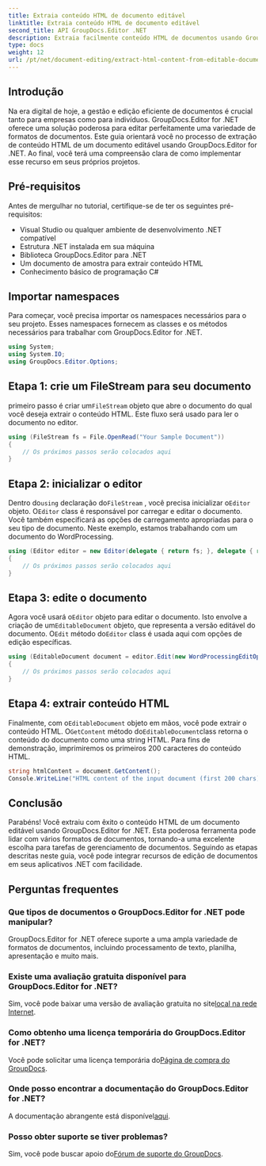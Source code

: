 ```yaml
---
title: Extraia conteúdo HTML de documento editável
linktitle: Extraia conteúdo HTML de documento editável
second_title: API GroupDocs.Editor .NET
description: Extraia facilmente conteúdo HTML de documentos usando GroupDocs.Editor for .NET. Siga nosso guia detalhado para integração perfeita e gerenciamento de documentos.
type: docs
weight: 12
url: /pt/net/document-editing/extract-html-content-from-editable-document/
---
```

## Introdução
Na era digital de hoje, a gestão e edição eficiente de documentos é crucial tanto para empresas como para indivíduos. GroupDocs.Editor for .NET oferece uma solução poderosa para editar perfeitamente uma variedade de formatos de documentos. Este guia orientará você no processo de extração de conteúdo HTML de um documento editável usando GroupDocs.Editor for .NET. Ao final, você terá uma compreensão clara de como implementar esse recurso em seus próprios projetos.
## Pré-requisitos
Antes de mergulhar no tutorial, certifique-se de ter os seguintes pré-requisitos:
- Visual Studio ou qualquer ambiente de desenvolvimento .NET compatível
- Estrutura .NET instalada em sua máquina
- Biblioteca GroupDocs.Editor para .NET
- Um documento de amostra para extrair conteúdo HTML
- Conhecimento básico de programação C#
## Importar namespaces
Para começar, você precisa importar os namespaces necessários para o seu projeto. Esses namespaces fornecem as classes e os métodos necessários para trabalhar com GroupDocs.Editor for .NET.
```csharp
using System;
using System.IO;
using GroupDocs.Editor.Options;
```
## Etapa 1: crie um FileStream para seu documento
 primeiro passo é criar um`FileStream` objeto que abre o documento do qual você deseja extrair o conteúdo HTML. Este fluxo será usado para ler o documento no editor.
```csharp
using (FileStream fs = File.OpenRead("Your Sample Document"))
{
    // Os próximos passos serão colocados aqui
}
```
## Etapa 2: inicializar o editor
 Dentro do`using` declaração do`FileStream` , você precisa inicializar o`Editor` objeto. O`Editor` class é responsável por carregar e editar o documento. Você também especificará as opções de carregamento apropriadas para o seu tipo de documento. Neste exemplo, estamos trabalhando com um documento do WordProcessing.
```csharp
using (Editor editor = new Editor(delegate { return fs; }, delegate { return new WordProcessingLoadOptions(); }))
{
    // Os próximos passos serão colocados aqui
}
```
## Etapa 3: edite o documento
 Agora você usará o`Editor` objeto para editar o documento. Isto envolve a criação de um`EditableDocument` objeto, que representa a versão editável do documento. O`Edit` método do`Editor` class é usada aqui com opções de edição específicas.
```csharp
using (EditableDocument document = editor.Edit(new WordProcessingEditOptions()))
{
    // Os próximos passos serão colocados aqui
}
```
## Etapa 4: extrair conteúdo HTML
 Finalmente, com o`EditableDocument` objeto em mãos, você pode extrair o conteúdo HTML. O`GetContent` método do`EditableDocument`class retorna o conteúdo do documento como uma string HTML. Para fins de demonstração, imprimiremos os primeiros 200 caracteres do conteúdo HTML.
```csharp
string htmlContent = document.GetContent();
Console.WriteLine("HTML content of the input document (first 200 chars): {0}", htmlContent.Substring(0, 200));
```

## Conclusão
Parabéns! Você extraiu com êxito o conteúdo HTML de um documento editável usando GroupDocs.Editor for .NET. Esta poderosa ferramenta pode lidar com vários formatos de documentos, tornando-a uma excelente escolha para tarefas de gerenciamento de documentos. Seguindo as etapas descritas neste guia, você pode integrar recursos de edição de documentos em seus aplicativos .NET com facilidade.
## Perguntas frequentes
### Que tipos de documentos o GroupDocs.Editor for .NET pode manipular?
GroupDocs.Editor for .NET oferece suporte a uma ampla variedade de formatos de documentos, incluindo processamento de texto, planilha, apresentação e muito mais.
### Existe uma avaliação gratuita disponível para GroupDocs.Editor for .NET?
 Sim, você pode baixar uma versão de avaliação gratuita no site[local na rede Internet](https://releases.groupdocs.com/).
### Como obtenho uma licença temporária do GroupDocs.Editor for .NET?
 Você pode solicitar uma licença temporária do[Página de compra do GroupDocs](https://purchase.groupdocs.com/temporary-license/).
### Onde posso encontrar a documentação do GroupDocs.Editor for .NET?
 A documentação abrangente está disponível[aqui](https://reference.groupdocs.com/editor/net/).
### Posso obter suporte se tiver problemas?
 Sim, você pode buscar apoio do[Fórum de suporte do GroupDocs](https://forum.groupdocs.com/c/editor/20).